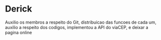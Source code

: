 # Derick
Auxilio os membros a respeito do Git, distribuicao das funcoes de cada um, auxilio a respeito dos codigos, implementou a API do viaCEP, e deixar a pagina online
